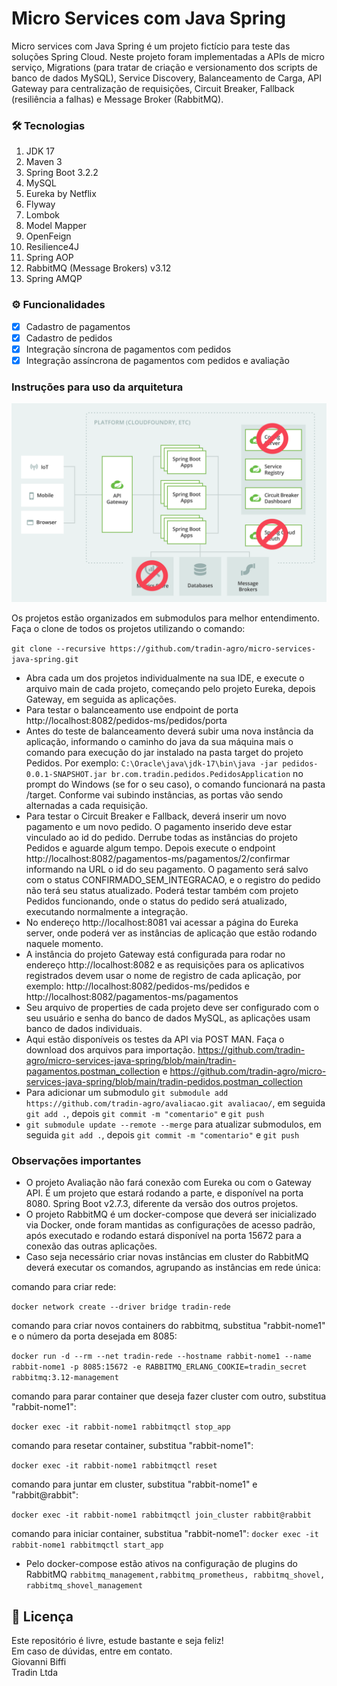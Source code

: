 # Micro Services com Java Spring

Micro services com Java Spring é um projeto fictício para teste das soluções Spring Cloud.
Neste projeto foram implementadas a APIs de micro serviço, Migrations (para tratar de criação
e versionamento dos scripts de banco de dados MySQL), Service Discovery, Balanceamento de Carga,
API Gateway para centralização de requisições, Circuit Breaker, Fallback (resiliência a falhas) e
Message Broker (RabbitMQ).

### 🛠 Tecnologias
1. JDK 17
2. Maven 3
3. Spring Boot 3.2.2
4. MySQL
5. Eureka by Netflix
6. Flyway
7. Lombok
8. Model Mapper
9. OpenFeign
10. Resilience4J
11. Spring AOP
12. RabbitMQ (Message Brokers) v3.12
13. Spring AMQP

### ⚙️ Funcionalidades

- [x] Cadastro de pagamentos
- [x] Cadastro de pedidos
- [x] Integração síncrona de pagamentos com pedidos
- [x] Integração assíncrona de pagamentos com pedidos e avaliação

### Instruções para uso da arquitetura

![alt text](arquitetura-spring-cloud-projeto-ms.png)

Os projetos estão organizados em submodulos para melhor entendimento. Faça o clone de todos
os projetos utilizando o comando:

```git clone --recursive https://github.com/tradin-agro/micro-services-java-spring.git```

- Abra cada um dos projetos individualmente na sua IDE, e execute o arquivo main de cada projeto,
começando pelo projeto Eureka, depois Gateway, em seguida as aplicações.
- Para testar o balanceamento use endpoint de porta http://localhost:8082/pedidos-ms/pedidos/porta
- Antes do teste de balanceamento deverá subir uma nova instância da aplicação, informando 
o caminho do java da sua máquina mais o comando para execução do jar instalado na pasta target do projeto Pedidos.
Por exemplo: ```C:\Oracle\java\jdk-17\bin\java -jar pedidos-0.0.1-SNAPSHOT.jar br.com.tradin.pedidos.PedidosApplication```
no prompt do Windows (se for o seu caso), o comando funcionará na pasta /target. Conforme vai
subindo instâncias, as portas vão sendo alternadas a cada requisição.
- Para testar o Circuit Breaker e Fallback, deverá inserir um novo pagamento e um novo pedido. O 
pagamento inserido deve estar vinculado ao id do pedido. Derrube todas as instâncias do projeto
Pedidos e aguarde algum tempo. Depois execute o endpoint http://localhost:8082/pagamentos-ms/pagamentos/2/confirmar
informando na URL o id do seu pagamento. O pagamento será salvo com o status CONFIRMADO_SEM_INTEGRACAO, e o 
registro do pedido não terá seu status atualizado. Poderá testar também com projeto Pedidos funcionando, onde
o status do pedido será atualizado, executando normalmente a integração.
- No endereço http://localhost:8081 vai acessar a página do Eureka server, onde poderá ver as
instâncias de aplicação que estão rodando naquele momento. 
- A instância do projeto Gateway está configurada para rodar no endereço http://localhost:8082 e as requisições
para os aplicativos registrados devem usar o nome de registro de cada aplicação, por exemplo: 
http://localhost:8082/pedidos-ms/pedidos e http://localhost:8082/pagamentos-ms/pagamentos
- Seu arquivo de properties de cada projeto deve ser configurado com o seu usuário e senha do 
banco de dados MySQL, as aplicações usam banco de dados individuais.
- Aqui estão disponíveis os testes da API via POST MAN. Faça o download dos arquivos para importação.
  https://github.com/tradin-agro/micro-services-java-spring/blob/main/tradin-pagamentos.postman_collection
e https://github.com/tradin-agro/micro-services-java-spring/blob/main/tradin-pedidos.postman_collection
- Para adicionar um submodulo ``` git submodule add https://github.com/tradin-agro/avaliacao.git avaliacao/ ```, em seguida
```git add .```, depois ```git commit -m "comentario"``` e ```git push```
- ```git submodule update --remote --merge``` para atualizar submodulos, em seguida ```git add .```, 
depois ```git commit -m "comentario"``` e ```git push```

### Observações importantes
- O projeto Avaliação não fará conexão com Eureka ou com o Gateway API. É um projeto que estará rodando
a parte, e disponível na porta 8080. Spring Boot v2.7.3, diferente da versão dos outros projetos.
- O projeto RabbitMQ é um docker-compose que deverá ser inicializado via Docker, onde foram mantidas as
configurações de acesso padrão, após executado e rodando estará disponível na porta 15672 para a conexão
das outras aplicações.
- Caso seja necessário criar novas instâncias em cluster do RabbitMQ deverá executar os comandos, agrupando
as instâncias em rede única:

comando para criar rede:

```docker network create --driver bridge tradin-rede```

comando para criar novos containers do rabbitmq, substitua "rabbit-nome1" e o número da porta desejada em 8085:

```docker run -d --rm --net tradin-rede --hostname rabbit-nome1 --name rabbit-nome1 -p 8085:15672 -e RABBITMQ_ERLANG_COOKIE=tradin_secret rabbitmq:3.12-management```

comando para parar container que deseja fazer cluster com outro, substitua "rabbit-nome1":

```docker exec -it rabbit-nome1 rabbitmqctl stop_app```

comando para resetar container, substitua "rabbit-nome1":

```docker exec -it rabbit-nome1 rabbitmqctl reset```

comando para juntar em cluster, substitua "rabbit-nome1" e "rabbit@rabbit":

```docker exec -it rabbit-nome1 rabbitmqctl join_cluster rabbit@rabbit```

comando para iniciar container, substitua "rabbit-nome1":
```docker exec -it rabbit-nome1 rabbitmqctl start_app```

- Pelo docker-compose estão ativos na configuração de plugins do RabbitMQ ```rabbitmq_management,rabbitmq_prometheus, rabbitmq_shovel, rabbitmq_shovel_management```


## 📝 Licença

Este repositório é livre, estude bastante e seja feliz!<br/>
Em caso de dúvidas, entre em contato.<br/>
Giovanni Biffi<br/>
Tradin Ltda<br/>